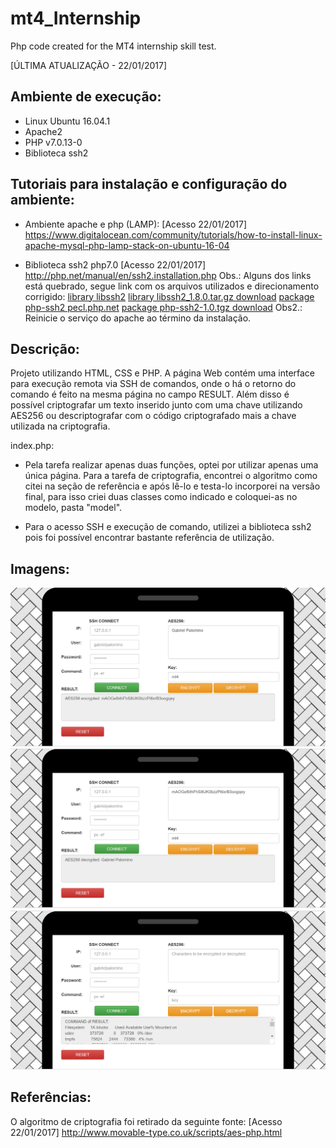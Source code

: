 # mt4_Internship
Php code created for the MT4 internship skill test.

[ÚLTIMA ATUALIZAÇÃO - 22/01/2017]

## Ambiente de execução:

- Linux Ubuntu 16.04.1
- Apache2
- PHP v7.0.13-0
- Biblioteca ssh2

## Tutoriais para instalação e configuração do ambiente:

- Ambiente apache e php (LAMP):
[Acesso 22/01/2017]
https://www.digitalocean.com/community/tutorials/how-to-install-linux-apache-mysql-php-lamp-stack-on-ubuntu-16-04 

- Biblioteca ssh2 php7.0
 [Acesso 22/01/2017]
http://php.net/manual/en/ssh2.installation.php
Obs.: Alguns dos links está quebrado, segue link com os arquivos utilizados e direcionamento corrigido:
[library libssh2](https://libssh2.org/)
[library libssh2_1.8.0.tar.gz download](https://github.com/palominogabriel/mt4_Internship/raw/master/phplibs/libssh2-1.8.0.tar.gz)
[package php-ssh2 pecl.php.net](https://pecl.php.net/package/ssh2)
[package php-ssh2-1.0.tgz download](https://github.com/palominogabriel/mt4_Internship/raw/master/phplibs/ssh2-1.0.tgz)
Obs2.: Reinicie o serviço do apache ao término da instalação.

## Descrição:

Projeto utilizando HTML, CSS e PHP. A página Web contém uma interface para execução remota via SSH de comandos, onde o há o retorno do comando é feito na mesma página no campo RESULT. Além disso é possível criptografar um texto inserido junto com uma chave utilizando AES256 ou descriptografar com o código criptografado mais a chave utilizada na criptografia.

index.php:
- Pela tarefa realizar apenas duas funções, optei por utilizar apenas uma única página. Para a tarefa de criptografia, encontrei o algoritmo como citei na seção de referência e após lê-lo e testa-lo incorporei na versão final, para isso criei duas classes como indicado e coloquei-as no modelo, pasta "model".

- Para o acesso SSH e execução de comando, utilizei a biblioteca ssh2 pois foi possível encontrar bastante referência de utilização.

## Imagens:

![alt tag](https://github.com/palominogabriel/mt4_Internship/blob/master/images/Internship_encrypt.png)
![alt tag](https://github.com/palominogabriel/mt4_Internship/blob/master/images/Internship_decrypt.png)
![alt tag](https://github.com/palominogabriel/mt4_Internship/blob/master/images/Internship_ssh.png)

## Referências:

O algoritmo de criptografia foi retirado da seguinte fonte:
[Acesso 22/01/2017]
http://www.movable-type.co.uk/scripts/aes-php.html
